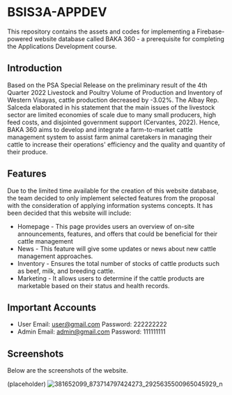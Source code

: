 # BSIS3A-APPDEV
This repository contains the assets and codes for implementing a Firebase-powered website database called BAKA 360 - a prerequisite for completing the Applications Development course.

## Introduction
Based on the PSA Special Release on the preliminary result of the 4th Quarter 2022 Livestock and Poultry Volume of Production and Inventory of Western Visayas, cattle production decreased by -3.02%. The Albay Rep. Salceda elaborated in his statement that the main issues of the livestock sector are limited economies of scale due to many small producers, high feed costs, and disjointed government support (Cervantes, 2022). Hence, BAKA 360 aims to develop and integrate a farm-to-market cattle management system to assist farm animal caretakers in managing their cattle to increase their operations' efficiency and the quality and quantity of their produce.

## Features
Due to the limited time available for the creation of this website database, the team decided to only implement selected features from the proposal with the consideration of applying information systems concepts. It has been decided that this website will include:

* Homepage - This page provides users an overview of on-site announcements, features, and offers that could be beneficial for their cattle management
* News - This feature will give some updates or news about new cattle management approaches.
* Inventory - Ensures the total number of stocks of cattle products such as beef, milk, and breeding cattle.
* Marketing - It allows users to determine if the cattle products are marketable based on their status and health records.

## Important Accounts
* User Email: user@gmail.com     Password: 222222222
* Admin Email: admin@gmail.com     Password: 111111111

## Screenshots
Below are the screenshots of the website. 

(placeholder)
![381652099_873714797424273_2925635500965045929_n](https://github.com/LeiAbllr/BSIS31-APPDEV/assets/91423384/ae4f7c89-8a18-4e92-98de-be1d4c41fbe8)
